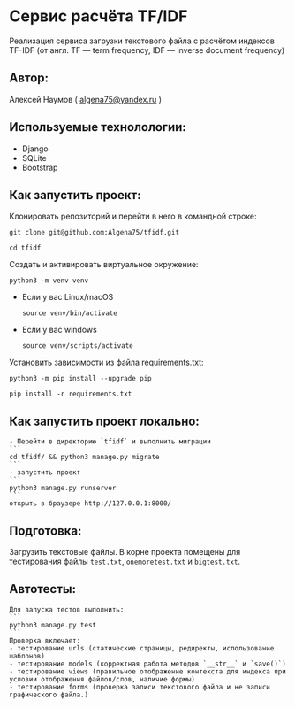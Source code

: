# Сервис расчёта TF/IDF
Реализация сервиса загрузки текстового файла с расчётом индексов TF-IDF (от англ. TF — term frequency, IDF — inverse document frequency)
## Автор:
Алексей Наумов ( algena75@yandex.ru )
## Используемые технолологии:
* Django
* SQLite
* Bootstrap

## Как запустить проект:
Клонировать репозиторий и перейти в него в командной строке:


```
git clone git@github.com:Algena75/tfidf.git
```

```
cd tfidf
```

Cоздать и активировать виртуальное окружение:

```
python3 -m venv venv
```

* Если у вас Linux/macOS

    ```
    source venv/bin/activate
    ```

* Если у вас windows

    ```
    source venv/scripts/activate
    ```

Установить зависимости из файла requirements.txt:

```
python3 -m pip install --upgrade pip
```

```
pip install -r requirements.txt
```
## Как запустить проект локально:
    - Перейти в директорию `tfidf` и выполнить миграции 
    ```
    cd tfidf/ && python3 manage.py migrate
    ```
    - запустить проект 
    ```
    python3 manage.py runserver
    ```
    открыть в браузере http://127.0.0.1:8000/
## Подготовка:
Загрузить текстовые файлы.  В корне проекта помещены для тестирования файлы `test.txt`, `onemoretest.txt` и `bigtest.txt`.
## Автотесты:
    Для запуска тестов выполнить: 
    ```
    python3 manage.py test
    ```
    Проверка включает:
    - тестирование urls (статические страницы, редиректы, использование шаблонов)
    - тестирование models (корректная работа методов `__str__` и `save()`)
    - тестирование views (правильное отображение контекста для индекса при условии отображения файлов/слов, наличие формы)
    - тестирование forms (проверка записи текстового файла и не записи графического файла.)
